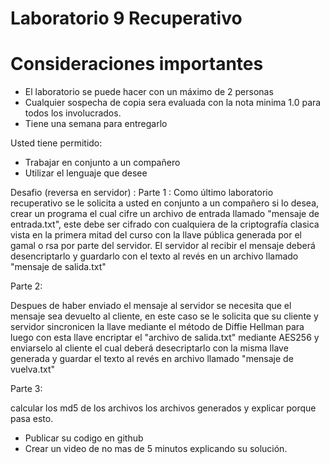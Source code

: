 # Laboratorio 9 Recuperativo
# Consideraciones importantes 

 - El laboratorio se puede hacer con un máximo de 2 personas
  - Cualquier sospecha de copia sera evaluada con la nota minima 1.0 para todos los involucrados.
  - Tiene una semana para entregarlo
 
Usted tiene permitido:
  - Trabajar en conjunto a un compañero
  - Utilizar el lenguaje que desee

Desafio (reversa  en servidor) :
Parte 1 :
  Como último laboratorio recuperativo se le solicita a usted en conjunto a un compañero si lo desea, crear un programa el cual cifre un 
archivo de entrada llamado "mensaje de entrada.txt", este debe ser cifrado con cualquiera de la criptografía clasica vista en la primera mitad del curso con la llave pública generada por el gamal o rsa por parte del servidor. El servidor al recibir el mensaje deberá desencriptarlo y guardarlo con el texto al revés en un archivo llamado "mensaje de salida.txt"

Parte 2:

   Despues de haber enviado el mensaje al servidor se necesita que el mensaje sea devuelto al cliente, en este caso se le solicita que su cliente y servidor
 sincronicen la llave mediante el método de Diffie Hellman para luego con esta llave encriptar el "archivo de salida.txt" mediante AES256 y enviarselo al cliente el cual deberá desecriptarlo con la misma llave generada y guardar el texto al revés  en archivo llamado "mensaje de vuelva.txt"

Parte 3:

   calcular los md5 de los archivos los archivos generados y explicar porque pasa esto.
   
  

  - Publicar su codigo en github
  - Crear un video de no mas de 5 minutos explicando su solución.
  
